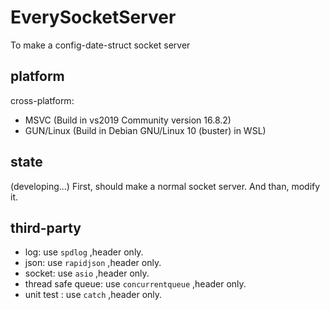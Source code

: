 # EverySocketServer
To make a config-date-struct socket server

## platform

cross-platform:
- MSVC (Build in vs2019 Community version 16.8.2)
- GUN/Linux (Build in Debian GNU/Linux 10 (buster) in WSL)

## state

(developing...)
First, should make a normal socket server.
And than, modify it.

## third-party

- log: use `spdlog` ,header only.
- json: use `rapidjson` ,header only.
- socket: use `asio` ,header only.
- thread safe queue: use `concurrentqueue` ,header only.
- unit test : use `catch` ,header only.